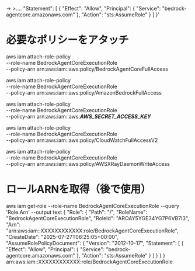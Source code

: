  → >....
        "Statement": [
            {
                "Effect": "Allow",
                "Principal": {
                    "Service": "bedrock-agentcore.amazonaws.com"
                },
                "Action": "sts:AssumeRole"
            }
        ]
    }'

# 必要なポリシーをアタッチ
aws iam attach-role-policy \
    --role-name BedrockAgentCoreExecutionRole \
    --policy-arn arn:aws:iam::aws:policy/BedrockAgentCoreFullAccess

aws iam attach-role-policy \
    --role-name BedrockAgentCoreExecutionRole \
    --policy-arn arn:aws:iam::aws:policy/AmazonBedrockFullAccess

aws iam attach-role-policy \
    --role-name BedrockAgentCoreExecutionRole \
    --policy-arn arn:aws:iam::aws:***AWS_SECRET_ACCESS_KEY***

aws iam attach-role-policy \
    --role-name BedrockAgentCoreExecutionRole \
    --policy-arn arn:aws:iam::aws:policy/CloudWatchFullAccessV2

aws iam attach-role-policy \
    --role-name BedrockAgentCoreExecutionRole \
    --policy-arn arn:aws:iam::aws:policy/AWSXRayDaemonWriteAccess

# ロールARNを取得（後で使用）
aws iam get-role --role-name BedrockAgentCoreExecutionRole --query 'Role.Arn' --output text
{
    "Role": {
        "Path": "/",
        "RoleName": "BedrockAgentCoreExecutionRole",
        "RoleId": "AROAY5YGE34YG7P6VB7I3",
        "Arn": "arn:aws:iam::XXXXXXXXXXXX:role/BedrockAgentCoreExecutionRole",
        "CreateDate": "2025-07-27T06:25:05+00:00",
        "AssumeRolePolicyDocument": {
            "Version": "2012-10-17",
            "Statement": [
                {
                    "Effect": "Allow",
                    "Principal": {
                        "Service": "bedrock-agentcore.amazonaws.com"
                    },
                    "Action": "sts:AssumeRole"
                }
            ]
        }
    }
}
arn:aws:iam::XXXXXXXXXXXX:role/BedrockAgentCoreExecutionRole
